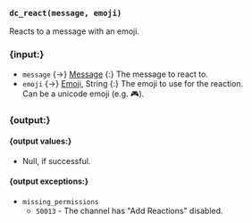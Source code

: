 ### `dc_react(message, emoji)`

Reacts to a message with an emoji.


### {input:}

* `message` {->} [Message](/values/message.md)
  {:} The message to react to.
* `emoji` {->}
  [Emoji](/values/emoji.md),
  String
  {:} The emoji to use for the reaction.
  <br>Can be a unicode emoji (e.g. 🎮️).


### {output:}

#### {output values:}

* Null, if successful.

#### {output exceptions:}

* `missing_permissions`
    - `50013` - The channel has "Add Reactions" disabled.